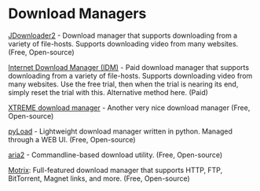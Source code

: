 # Download Managers

[JDownloader2](https://jdownloader.org/jdownloader2) - Download manager that supports downloading from a variety of file-hosts. Supports downloading video from many websites. (Free, Open-source)

[Internet Download Manager (IDM)](https://internetdownloadmanager.com/) - Paid download manager that supports downloading from a variety of file-hosts. Supports downloading video from many websites. Use the free trial, then when the trial is nearing its end, simply reset the trial with this. Alternative method here. (Paid)

[XTREME download manager](https://xtremedownloadmanager.com/) - Another very nice download manager (Free, Open-source)

[pyLoad](https://pyload.net/) - Lightweight download manager written in python. Managed through a WEB UI. (Free, Open-source)

[aria2](https://aria2.github.io/) - Commandline-based download utility. (Free, Open-source)

[Motrix](https://motrix.app/): Full-featured download manager that supports HTTP, FTP, BitTorrent, Magnet links, and more. (Free, Open-source)
